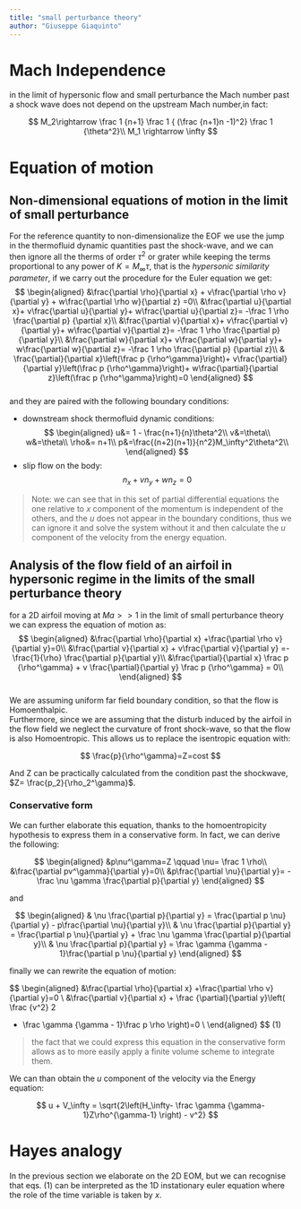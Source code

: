 ```yaml
---
title: "small perturbance theory" 
author: "Giuseppe Giaquinto" 
---
```


# Mach Independence

in the limit of hypersonic flow  and small perturbance the Mach number past a
shock wave does not depend on the upstream Mach number,in fact: 

$$
M_2\rightarrow \frac 1 {n+1} \frac 1 { (\frac {n+1}n -1)^2} \frac 1 {\theta^2}\\
M_1 \rightarrow \infty
$$

# Equation of motion

## Non-dimensional equations of motion in the limit of small perturbance

For the reference quantity to non-dimensionalize the EOF we use the jump in the
thermofluid dynamic quantities past the shock-wave, and we can then ignore all
the therms of order $\tau^2$ or grater while keeping the terms proportional to
any power of $K=M_{\infty}\tau$, that is the *hypersonic similarity parameter*,
if we carry out the procedure for the Euler equation we get:  
$$
\begin{aligned}
&\frac{\partial \rho}{\partial x} + 
v\frac{\partial \rho v}{\partial y} +
w\frac{\partial \rho w}{\partial z} =0\\
&\frac{\partial u}{\partial x}+
v\frac{\partial u}{\partial y}+
w\frac{\partial u}{\partial z}= -\frac 1 \rho \frac{\partial p}
{\partial x}\\
&\frac{\partial v}{\partial x}+
v\frac{\partial v}{\partial y}+
w\frac{\partial v}{\partial z}= -\frac 1 \rho \frac{\partial p}
{\partial y}\\
&\frac{\partial w}{\partial x}+
v\frac{\partial w}{\partial y}+
w\frac{\partial w}{\partial z}= -\frac 1 \rho \frac{\partial p}
{\partial z}\\
& \frac{\partial}{\partial x}\left(\frac p {\rho^\gamma}\right)+
v\frac{\partial}{\partial y}\left(\frac p {\rho^\gamma}\right)+
w\frac{\partial}{\partial z}\left(\frac p {\rho^\gamma}\right)=0
\end{aligned}
$$  
and they are paired with the following boundary conditions:

- downstream shock thermofluid dynamic conditions:  
  $$
  \begin{aligned}
  u&= 1 - \frac{n+1}{n}\theta^2\\
  v&=\theta\\
  w&=\theta\\
  \rho&= n+1\\
  p&=\frac{(n+2)(n+1)}{n^2}M_\infty^2\theta^2\\
  \end{aligned}
  $$  
- slip flow on the body:  
  $$n_x + vn_y+wn_z=0$$  

> Note: we can see that in this set of partial differential equations the one
> relative to $x$ component of the momentum is independent of the others, and
> the $u$ does not appear in the boundary conditions, thus we can ignore it and
> solve the system without it and then calculate the $u$ component of the
> velocity from the energy equation.  

## Analysis of the flow field of an airfoil in hypersonic regime in the limits of the small perturbance theory

for a 2D airfoil moving at $Ma>>1$ in the limit of small perturbance theory we 
can express the equation of motion as:  
$$
\begin{aligned}  
&\frac{\partial \rho}{\partial x} +\frac{\partial \rho v}{\partial y}=0\\
&\frac{\partial v}{\partial x} + v\frac{\partial v}{\partial y} =- \frac{1}{\rho} 
\frac{\partial p}{\partial y}\\
&\frac{\partial}{\partial x} \frac p {\rho^\gamma} + v \frac{\partial}{\partial y}
 \frac p {\rho^\gamma} = 0\\
\end{aligned}
$$  
We are assuming uniform far field boundary condition, so that the flow is Homoenthalpic.  
Furthermore, since we are assuming that the disturb induced by the airfoil in the
flow field we neglect the curvature of front shock-wave, so that the flow is also 
Homoentropic. This allows us to replace the isentropic equation with:  

$$
\frac{p}{\rho^\gamma}=Z=cost
$$  

And Z can be practically calculated from the condition past the shockwave, $Z= \frac{p_2}{\rho_2^\gamma}$.  

### Conservative form
We can further elaborate this equation, thanks to the homoentropicity hypothesis to
express them in a conservative form. In fact, we can derive the following:  

$$
\begin{aligned}
&p\nu^\gamma=Z \qquad \nu= \frac 1 \rho\\ 
&\frac{\partial pv^\gamma}{\partial y}=0\\
&p\frac{\partial \nu}{\partial y}= - \frac \nu \gamma \frac{\partial p}{\partial y}
\end{aligned}
$$  

and  

$$
\begin{aligned}
& \nu \frac{\partial p}{\partial y} =  \frac{\partial p \nu}{\partial y} -
p\frac{\partial \nu}{\partial y}\\
& \nu \frac{\partial p}{\partial y} =  \frac{\partial p \nu}{\partial y} +
\frac \nu \gamma \frac{\partial p}{\partial y}\\
& \nu \frac{\partial p}{\partial y} = \frac \gamma {\gamma - 1}\frac{\partial p \nu}{\partial y}
\end{aligned}
$$

finally we can rewrite the equation of motion:

$$
\begin{aligned}
&\frac{\partial \rho}{\partial x} +\frac{\partial \rho v}{\partial y}=0 \\
&\frac{\partial v}{\partial x} + \frac {\partial}{\partial y}\left( \frac {v^2} 2 
+ \frac \gamma {\gamma - 1}\frac p \rho \right)=0 \\
\end{aligned}
$$ (1)

> the fact that we could express this equation in the conservative form allows as
> to more easily apply a finite volume scheme to integrate them.  

We can than obtain the $u$ component of the velocity via the Energy equation:  

$$
u + V_\infty = 
\sqrt{2\left(H_\infty- \frac \gamma {\gamma-1}Z\rho^{\gamma-1} \right) - v^2}
$$

# Hayes analogy

In the previous section we elaborate on the 2D EOM, but we can recognise that 
eqs. (1) can be interpreted as the 1D  instationary euler equation where the role
of the time variable is taken by $x$.
